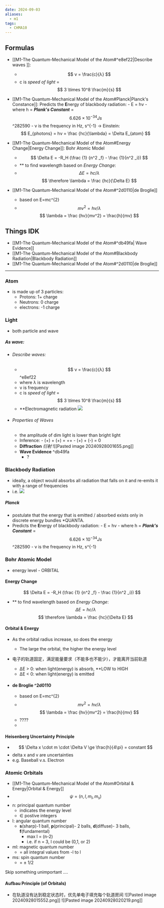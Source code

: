 ```yaml
---
date: 2024-09-03
aliases:
  - m1
tags:
  - CHMA10
---
```

## Formulas
- [[M1-The Quantum-Mechanical Model of the Atom#^e8ef22|Describe waves ]]:
	- $$ ν = \frac{c}{λ} $$
	- c is *speed of light* = $$ 3 \times 10^8 \frac{m}{s} $$
- [[M1-The Quantum-Mechanical Model of the Atom#Planck|Planck's Constance]]: 
	Predicts the **E**nergy of blackbody radiation:
		- E = hν
		- where h = ***Plank's Constant*** = $$ 6.626 \times 10^{-34}  Js $$ ^282590
		- ν is the frequency in Hz, s^{-1}
	-> Einstein: 
		$$ Ε_{photons} = hν = \frac {hc}{\lambda} = \Delta E_{atom} $$
- [[M1-The Quantum-Mechanical Model of the Atom#Energy Change|Energy Change]]: Bohr Atomic Model
	- $$ \Delta E = -R_H (\frac {1} {n^2 _f} - \frac {1}{n^2 _i}) $$
	- ** to find wavelength based on *Energy Change*: 
	- $$ \Delta E = hc / \lambda $$ $$ \therefore \lambda = \frac {hc}{\Delta E} $$

- [[M1-The Quantum-Mechanical Model of the Atom#^2d0110|de Broglie]]
	- based on E=mc^{2}
	- $$ mv^2 = hv / \lambda $$ $$ \lambda = \frac {hv}{mv^2} = \frac{h}{mv} $$


## Things IDK
- [[M1-The Quantum-Mechanical Model of the Atom#^db49fa| Wave Evidence]]
- [[M1-The Quantum-Mechanical Model of the Atom#Blackbody Radiation|Blackbody Radiation]]
- [[M1-The Quantum-Mechanical Model of the Atom#^2d0110|de Broglie]]


------
### Atom
- is made up of 3 particles:
	- Protons: 1+ charge
	- Neutrons: 0 charge
	- electrons: -1 charge

### Light
- both particle and wave
##### As wave:  
- ###### Describe waves:
	- $$ ν = \frac{c}{λ} $$ ^e8ef22
	- where λ is wavelength
	- ν is frequency
	- c is *speed of light* = $$ 3 \times 10^8 \frac{m}{s} $$
	- **Electromagnetic radiation ![](https://image1.slideserve.com/3330491/slide20-l.jpg) 

- ###### Properties of Waves
	- the amplitude of dim light is lower than bright light
	- Inference:
			- (+) + (+) = ++
			- (+) + (-) = 0
	- **Diffraction** *衍射* ![[Pasted image 20240928001655.png]]
	- **Wave Evidence**  ^db49fa
		- ?

### Blackbody Radiation
- ideally, a object would absorbs all radiation that falls on it and re-emits it with a range of frequencies
- i.e. 
	![](https://upload.wikimedia.org/wikipedia/commons/thumb/1/19/Black_body.svg/600px-Black_body.svg.png) 
##### Planck 
- postulate that the energy that is emitted / absorbed exists only in discrete energy bundles *QUANTA.
- Predicts the **E**nergy of blackbody radiation:
		- E = hν
		- where h = ***Plank's Constant*** = $$ 6.626 \times 10^{-34}  Js $$ ^282590
		- ν is the frequency in Hz, s^{-1}

### Bohr Atomic Model
- energy level - ORBITAL
#### Energy Change
$$ \Delta E = -R_H (\frac {1} {n^2 _f} - \frac {1}{n^2 _i}) $$
 - ** to find wavelength based on *Energy Change*: 
	$$ \Delta E = hc / \lambda $$ $$ \therefore \lambda = \frac {hc}{\Delta E} $$
#### Orbital & Energy
- As the orbital radius increase, so does the energy
	- The large the orbital, the higher the energy level
- 电子的轨道固定，满足能量要求（不能多也不能少），才能离开当前轨道
	- ΔE > 0: when light(energy) is absorb, **LOW to HIGH
	- ΔE < 0: when light(energy) is emitted

- #### de Broglie ^2d0110
	- based on E=mc^{2}
	- $$ mv^2 = hv / \lambda $$ $$ \lambda = \frac {hv}{mv^2} = \frac{h}{mv} $$
	- ????
	- 

#### Heisenberg Uncertainty Principle
- $$ \Delta x \cdot m \cdot \Delta V \ge \frac{h}{4\pi} = constant $$
- delta x and v are uncertainties 
- e.g. Baseball v.s. Electron

### Atomic Orbitals
- [[M1-The Quantum-Mechanical Model of the Atom#Orbital & Energy|Orbital & Energy]]
- $$ \psi = (n,l,m_l,m_s)$$
- n: principal quantum number
	- indicates the energy level
	- ∈ postive integers
- l: angular quantum number
	- **s**(sharp)-1 ball, **p**(principal)- 2 balls, **d**(diffuse)- 3 balls, **f**(fundamental)
		- max l = (n-2)
		- i.e. if n = 3, l could be (0,1, or 2)
- ml: magnetic quantum number
	- = all integral values from -l to l
- ms: spin quantum number
	- = ± 1/2


Skip something unimportant ....

#### Aufbau Principle (of Orbitals) 
- 在轨道没有达到稳定状态时，优先单电子填充每个轨道房间
![[Pasted image 20240928015552.png]]
![[Pasted image 20240928020219.png]]
